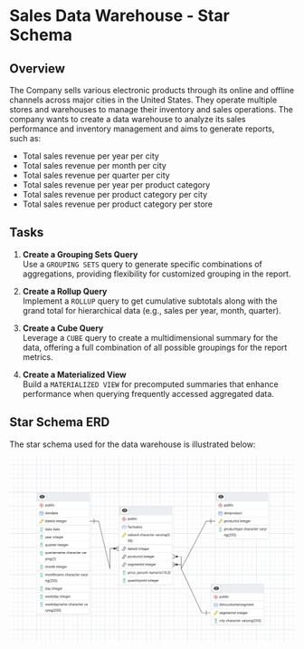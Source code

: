 # Sales Data Warehouse - Star Schema 

## Overview
The Company sells various electronic products through its online and offline channels across major cities in the United States. They operate multiple stores and warehouses to manage their inventory and sales operations. The company wants to create a data warehouse to analyze its sales performance and inventory management and aims to generate reports, such as:

- Total sales revenue per year per city
- Total sales revenue per month per city
- Total sales revenue per quarter per city
- Total sales revenue per year per product category
- Total sales revenue per product category per city
- Total sales revenue per product category per store

## Tasks

1. **Create a Grouping Sets Query**  
   Use a `GROUPING SETS` query to generate specific combinations of aggregations, providing flexibility for customized grouping in the report.

2. **Create a Rollup Query**  
   Implement a `ROLLUP` query to get cumulative subtotals along with the grand total for hierarchical data (e.g., sales per year, month, quarter).

3. **Create a Cube Query**  
   Leverage a `CUBE` query to create a multidimensional summary for the data, offering a full combination of all possible groupings for the report metrics.

4. **Create a Materialized View**  
   Build a `MATERIALIZED VIEW` for precomputed summaries that enhance performance when querying frequently accessed aggregated data.

## Star Schema ERD
The star schema used for the data warehouse is illustrated below:

![Star-Schema ERD](./image/star-schema-ERD.png)